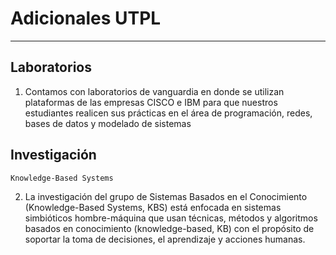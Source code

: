 # Adicionales UTPL
___
## Laboratorios

1. Contamos con laboratorios de vanguardia en donde se utilizan plataformas de las empresas CISCO e IBM para que nuestros estudiantes realicen sus prácticas en el área de programación, redes, bases de datos y modelado de sistemas


## Investigación
    Knowledge-Based Systems
2. La investigación del grupo de Sistemas Basados en el Conocimiento (Knowledge-Based Systems, KBS) está enfocada en sistemas simbióticos hombre-máquina que usan técnicas, métodos y algoritmos basados en conocimiento (knowledge-based, KB) con el propósito de soportar la toma de decisiones, el aprendizaje y acciones humanas.